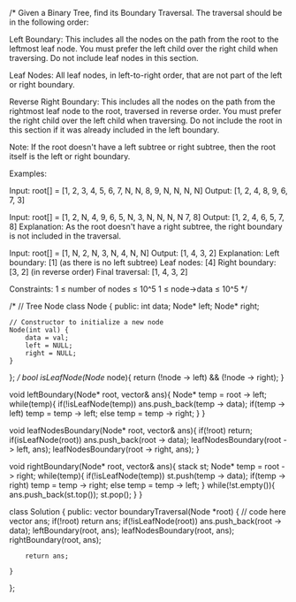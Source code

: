/*
Given a Binary Tree, find its Boundary Traversal. The traversal should be in the following order: 

Left Boundary: This includes all the nodes on the path from the root to the leftmost leaf node. You must prefer the left child over the right child when traversing. Do not include leaf nodes in this section.

Leaf Nodes: All leaf nodes, in left-to-right order, that are not part of the left or right boundary.

Reverse Right Boundary: This includes all the nodes on the path from the rightmost leaf node to the root, traversed in reverse order. You must prefer the right child over the left child when traversing. Do not include the root in this section if it was already included in the left boundary.

Note: If the root doesn't have a left subtree or right subtree, then the root itself is the left or right boundary. 

Examples:

Input: root[] = [1, 2, 3, 4, 5, 6, 7, N, N, 8, 9, N, N, N, N]
Output: [1, 2, 4, 8, 9, 6, 7, 3]
 
Input: root[] = [1, 2, N, 4, 9, 6, 5, N, 3, N, N, N, N 7, 8]
Output: [1, 2, 4, 6, 5, 7, 8]
Explanation:
As the root doesn't have a right subtree, the right boundary is not included in the traversal.

Input: root[] = [1, N, 2, N, 3, N, 4, N, N] 
Output: [1, 4, 3, 2]
Explanation:
Left boundary: [1] (as there is no left subtree)
Leaf nodes: [4]
Right boundary: [3, 2] (in reverse order)
Final traversal: [1, 4, 3, 2]

Constraints:
1 ≤ number of nodes ≤ 10^5
1 ≤ node->data ≤ 10^5
*/

/*
// Tree Node
class Node {
  public:
    int data;
    Node* left;
    Node* right;

    // Constructor to initialize a new node
    Node(int val) {
        data = val;
        left = NULL;
        right = NULL;
    }
};
*/
bool isLeafNode(Node* node){
    return (!node -> left) && (!node -> right);
}

void leftBoundary(Node* root, vector<int>& ans){
    Node* temp = root -> left;
    while(temp){
        if(!isLeafNode(temp)) ans.push_back(temp -> data);
        if(temp -> left) temp = temp -> left;
        else temp = temp -> right;
    }
}

void leafNodesBoundary(Node* root, vector<int>& ans){
    if(!root) return;
    if(isLeafNode(root)) ans.push_back(root -> data);
    leafNodesBoundary(root -> left, ans);
    leafNodesBoundary(root -> right, ans);
}

void rightBoundary(Node* root, vector<int>& ans){
    stack<int> st;
    Node* temp = root -> right;
    while(temp){
        if(!isLeafNode(temp)) st.push(temp -> data);
        if(temp -> right) temp = temp -> right;
        else temp = temp -> left;
    }
    while(!st.empty()){
        ans.push_back(st.top());
        st.pop();
    }
}

class Solution {
  public:
    vector<int> boundaryTraversal(Node *root) {
        // code here
        vector<int> ans;
        if(!root) return ans;
        if(!isLeafNode(root)) ans.push_back(root -> data);
        leftBoundary(root, ans);
        leafNodesBoundary(root, ans);
        rightBoundary(root, ans);
        
        return ans;
        
    }
};